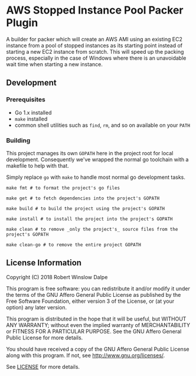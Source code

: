 # AWS Stopped Instance Pool Packer Plugin

A builder for packer which will create an AWS AMI using an existing EC2 instance
from a pool of stopped instances as its starting point instead of starting a new
EC2 instance from scratch. This will speed up the packing process, especially in
the case of Windows where there is an unavoidable wait time when starting a
new instance.

## Development

### Prerequisites

* Go 1.x installed
* `make` installed
* common shell utilities such as `find`, `rm`, and so on available on your `PATH`

### Building

This project manages its own `GOPATH` here in the project root for local
development. Consequently we've wrapped the normal go toolchain with a makefile
to help with that.

Simply replace `go` with `make` to handle most normal go development tasks.

```
make fmt # to format the project's go files
```

```
make get # to fetch dependencies into the project's GOPATH
```

```
make build # to build the project using the project's GOPATH
```

```
make install # to install the project into the project's GOPATH
```

```
make clean # to remove _only the project's_ source files from the project's GOPATH
```

```
make clean-go # to remove the entire project GOPATH
```

## License Information

Copyright (C) 2018 Robert Winslow Dalpe

This program is free software: you can redistribute it and/or modify
it under the terms of the GNU Affero General Public License as published by
the Free Software Foundation, either version 3 of the License, or
(at your option) any later version.

This program is distributed in the hope that it will be useful,
but WITHOUT ANY WARRANTY; without even the implied warranty of
MERCHANTABILITY or FITNESS FOR A PARTICULAR PURPOSE.  See the
GNU Affero General Public License for more details.

You should have received a copy of the GNU Affero General Public License
along with this program.  If not, see <http://www.gnu.org/licenses/>.

See [LICENSE](LICENSE) for more details.
